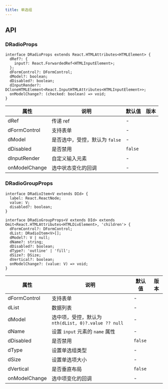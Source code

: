 ```yaml
---
title: 单选组
---
```


## API

### DRadioProps

```tsx
interface DRadioProps extends React.HTMLAttributes<HTMLElement> {
  dRef?: {
    input?: React.ForwardedRef<HTMLInputElement>;
  };
  dFormControl?: DFormControl;
  dModel?: boolean;
  dDisabled?: boolean;
  dInputRender?: DCloneHTMLElement<React.InputHTMLAttributes<HTMLInputElement>>;
  onModelChange?: (checked: boolean) => void;
}
```

<!-- prettier-ignore-start -->
| 属性 | 说明 | 默认值 | 版本 | 
| --- | --- | --- | --- | 
| dRef | 传递 ref | - |  |
| dFormControl | 支持表单 | - |  |
| dModel | 是否选中，受控，默认为 `false` | - |  |
| dDisabled | 是否禁用 | `false` |  |
| dInputRender | 自定义输入元素 | - |  |
| onModelChange | 选中状态变化的回调 | - |  |
<!-- prettier-ignore-end -->

### DRadioGroupProps

```tsx
interface DRadioItem<V extends DId> {
  label: React.ReactNode;
  value: V;
  disabled?: boolean;
}

interface DRadioGroupProps<V extends DId> extends Omit<React.HTMLAttributes<HTMLDivElement>, 'children'> {
  dFormControl?: DFormControl;
  dList: DRadioItem<V>[];
  dModel?: V | null;
  dName?: string;
  dDisabled?: boolean;
  dType?: 'outline' | 'fill';
  dSize?: DSize;
  dVertical?: boolean;
  onModelChange?: (value: V) => void;
}
```

<!-- prettier-ignore-start -->
| 属性 | 说明 | 默认值 | 版本 | 
| --- | --- | --- | --- | 
| dFormControl | 支持表单 | - |  |
| dList | 数据列表 | - |  |
| dModel | 选中项，受控，默认为 `nth(dList, 0)?.value ?? null` | - |  |
| dName | 设置 `input` 元素的 `name` 属性 | - |  |
| dDisabled | 是否禁用 | `false` |  |
| dType | 设置单选组类型 | - |  |
| dSize | 设置单选项大小 | - |  |
| dVertical | 是否垂直布局 | `false` |  |
| onModelChange | 选中项变化的回调 | - |  |
<!-- prettier-ignore-end -->
